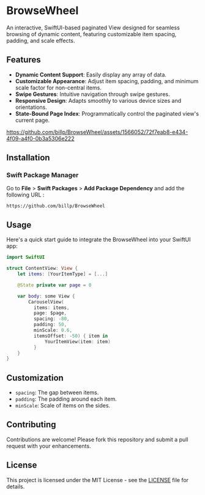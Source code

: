 
# BrowseWheel

An interactive, SwiftUI-based paginated View designed for seamless browsing of dynamic content, featuring customizable item spacing, padding, and scale effects.

## Features

- **Dynamic Content Support**: Easily display any array of data.
- **Customizable Appearance**: Adjust item spacing, padding, and minimum scale factor for non-central items.
- **Swipe Gestures**: Intuitive navigation through swipe gestures.
- **Responsive Design**: Adapts smoothly to various device sizes and orientations.
- **State-Bound Page Index**: Programmatically control the paginated view's current page.

https://github.com/billp/BrowseWheel/assets/1566052/72f7eab8-e434-4f09-a4f0-0b3a5306e222

## Installation

### Swift Package Manager

Go to **File** > **Swift Packages** > **Add Package Dependency** and add the following URL :
```
https://github.com/billp/BrowseWheel
```

## Usage

Here's a quick start guide to integrate the BrowseWheel into your SwiftUI app:

```swift
import SwiftUI

struct ContentView: View {
    let items: [YourItemType] = [...]

    @State private var page = 0

    var body: some View {
        CarouselView(
          items: items,
          page: $page,
          spacing: -80,
          padding: 50,
          minScale: 0.6,
          itemsOffset: -50) { item in
              YourItemView(item: item)
          }
    }
}
```

## Customization

- `spacing`: The gap between items.
- `padding`: The padding around each item.
- `minScale`: Scale of items on the sides.

## Contributing

Contributions are welcome! Please fork this repository and submit a pull request with your enhancements.

## License

This project is licensed under the MIT License - see the [LICENSE](LICENSE) file for details.

